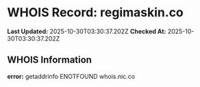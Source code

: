 # WHOIS Record: regimaskin.co

**Last Updated:** 2025-10-30T03:30:37.202Z
**Checked At:** 2025-10-30T03:30:37.202Z

## WHOIS Information

**error:** getaddrinfo ENOTFOUND whois.nic.co

